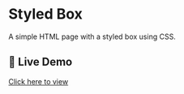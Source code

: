 # Styled Box

A simple HTML page with a styled box using CSS.

## 🔗 Live Demo

[Click here to view]((https://bhaveshdesale.github.io/Celebal-internship-task-week-3/))


